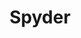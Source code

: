 ---
# title that will be displayed in plain text
title: Spyder

# universal file name for skill primary asset
filename: spyder

# url for attribution/license complaince fair use of asset
attribution_url: https://www.spyder-ide.org

highlight: True  # true if highlighted, false otherwise

# index number for sorting which affects loops over all projects
index: 205

# short descriptor that will be displayed in plain text
blurb: I am proficient in Spyder IDE
---